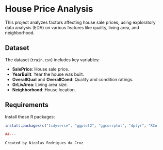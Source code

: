 # House Price Analysis

This project analyzes factors affecting house sale prices, using exploratory data analysis (EDA) on various features like quality, living area, and neighborhood.

## Dataset
The dataset (`train.csv`) includes key variables:
- **SalePrice**: House sale price.
- **YearBuilt**: Year the house was built.
- **OverallQual** and **OverallCond**: Quality and condition ratings.
- **GrLivArea**: Living area size.
- **Neighborhood**: House location.

## Requirements
Install these R packages:
```R
install.packages(c("tidyverse", "ggplot2", "ggcorrplot", "dplyr", "RColorBrewer", "GGally", "kableExtra"))

##---

Created by Nicolas Rodrigues da Cruz
